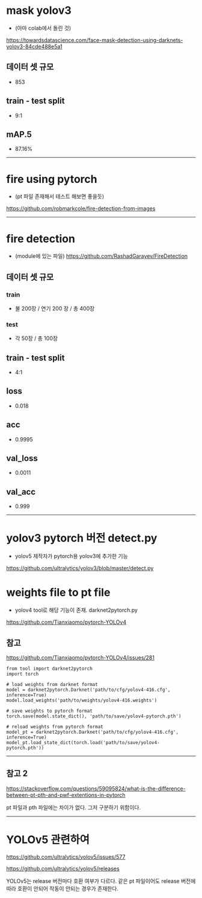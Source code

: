 # mask yolov3
- (아마 colab에서 돌린 것)

https://towardsdatascience.com/face-mask-detection-using-darknets-yolov3-84cde488e5a1

## 데이터 셋 규모
- 853
## train - test split
- 9:1
## mAP.5
- 87.16%

---

# fire using pytorch
- (pt 파일 존재해서 테스트 해보면 좋을듯)

https://github.com/robmarkcole/fire-detection-from-images

---

# fire detection
- (module에 있는 파일)
https://github.com/RashadGarayev/FireDetection

## 데이터 셋 규모
### train
- 불 200장 / 연기 200 장 / 총 400장
### test
- 각 50장 / 총 100장
## train - test split
- 4:1
## loss
- 0.018
## acc
- 0.9995
## val_loss
- 0.0011
## val_acc
- 0.999

---

# yolov3 pytorch 버전 detect.py
- yolov5 제작자가 pytorch용 yolov3에 추가한 기능

https://github.com/ultralytics/yolov3/blob/master/detect.py

# weights file to pt file
- yolov4 tool로 해당 기능이 존재. darknet2pytorch.py

https://github.com/Tianxiaomo/pytorch-YOLOv4

## 참고
https://github.com/Tianxiaomo/pytorch-YOLOv4/issues/281

```
from tool import darknet2pytorch
import torch

# load weights from darknet format
model = darknet2pytorch.Darknet('path/to/cfg/yolov4-416.cfg', inference=True)
model.load_weights('path/to/weights/yolov4-416.weights')

# save weights to pytorch format
torch.save(model.state_dict(), 'path/to/save/yolov4-pytorch.pth')

# reload weights from pytorch format
model_pt = darknet2pytorch.Darknet('path/to/cfg/yolov4-416.cfg', inference=True)
model_pt.load_state_dict(torch.load('path/to/save/yolov4-pytorch.pth'))
```

---

## 참고 2
https://stackoverflow.com/questions/59095824/what-is-the-difference-between-pt-pth-and-pwf-extentions-in-pytorch

pt 파일과 pth 파일에는 차이가 없다. 그저 구분하기 위함이다.

---

# YOLOv5 관련하여

https://github.com/ultralytics/yolov5/issues/577

https://github.com/ultralytics/yolov5/releases

YOLOv5는 release 버전마다 호환 여부가 다르다. 같은 pt 파일이어도 release 버전에 따라 호환이 안되어 작동이 안되는 경우가 존재한다.

